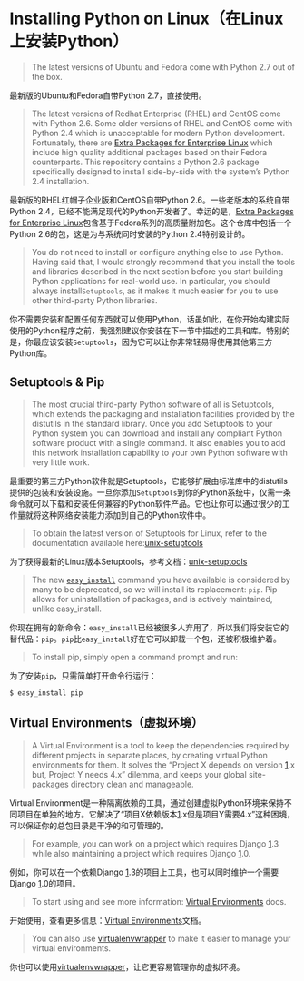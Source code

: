 # Installing Python on Linux（在Linux上安装Python）

> The latest versions of Ubuntu and Fedora come with Python 2.7 out of the box.

最新版的Ubuntu和Fedora自带Python 2.7，直接使用。

> The latest versions of Redhat Enterprise (RHEL) and CentOS come with Python 2.6. Some older versions of RHEL and CentOS come with Python 2.4 which is unacceptable for modern Python development. Fortunately, there are [Extra Packages for Enterprise Linux](http://fedoraproject.org/wiki/EPEL) which include high quality additional packages based on their Fedora counterparts. This repository contains a Python 2.6 package specifically designed to install side-by-side with the system’s Python 2.4 installation.

最新版的RHEL红帽子企业版和CentOS自带Python 2.6。一些老版本的系统自带Python 2.4，已经不能满足现代的Python开发者了。幸运的是，[Extra Packages for Enterprise Linux](http://fedoraproject.org/wiki/EPEL)包含基于Fedora系列的高质量附加包。这个仓库中包括一个Python 2.6的包，这是为与系统同时安装的Python 2.4特别设计的。

> You do not need to install or configure anything else to use Python. Having said that, I would strongly recommend that you install the tools and libraries described in the next section before you start building Python applications for real-world use. In particular, you should always install`Setuptools`, as it makes it much easier for you to use other third-party Python libraries.

你不需要安装和配置任何东西就可以使用Python，话虽如此，在你开始构建实际使用的Python程序之前，我强烈建议你安装在下一节中描述的工具和库。特别的是，你最应该安装`Setuptools`，因为它可以让你非常轻易得使用其他第三方Python库。

## Setuptools & Pip

> The most crucial third-party Python software of all is Setuptools, which extends the packaging and installation facilities provided by the distutils in the standard library. Once you add Setuptools to your Python system you can download and install any compliant Python software product with a single command. It also enables you to add this network installation capability to your own Python software with very little work.

最重要的第三方Python软件就是Setuptools，它能够扩展由标准库中的distutils提供的包装和安装设施。一旦你添加`Setuptools`到你的Python系统中，仅需一条命令就可以下载和安装任何兼容的Python软件产品。它也让你可以通过很少的工作量就将这种网络安装能力添加到自己的Python软件中。

> To obtain the latest version of Setuptools for Linux, refer to the documentation available here:[unix-setuptools](https://pypi.python.org/pypi/setuptools#unix-wget)

为了获得最新的Linux版本Setuptools，参考文档：[unix-setuptools](https://pypi.python.org/pypi/setuptools#unix-wget)

> The new [`easy_install`](https://pypi.python.org/pypi/setuptools#unix-wget) command you have available is considered by many to be deprecated, so we will install its replacement: `pip`. Pip allows for uninstallation of packages, and is actively maintained, unlike easy_install.

你现在拥有的新命令：`easy_install`已经被很多人弃用了，所以我们将安装它的替代品：`pip`。`pip`比`easy_install`好在它可以卸载一个包，还被积极维护着。

> To install pip, simply open a command prompt and run:

为了安装`pip`，只需简单打开命令行运行：
    
    $ easy_install pip
    

## Virtual Environments（虚拟环境）

> A Virtual Environment is a tool to keep the dependencies required by different projects in separate places, by creating virtual Python environments for them. It solves the “Project X depends on version [1](http://jimmylv.gitbooks.io/python-guide-zh/content/GLOSSARY.html#1).x but, Project Y needs 4.x” dilemma, and keeps your global site-packages directory clean and manageable.

Virtual Environment是一种隔离依赖的工具，通过创建虚拟Python环境来保持不同项目在单独的地方。它解决了“项目X依赖版本[1](http://jimmylv.gitbooks.io/python-guide-zh/content/GLOSSARY.html#1).x但是项目Y需要4.x”这种困境，可以保证你的总包目录是干净的和可管理的。

> For example, you can work on a project which requires Django [1](http://jimmylv.gitbooks.io/python-guide-zh/content/GLOSSARY.html#1).3 while also maintaining a project which requires Django [1](http://jimmylv.gitbooks.io/python-guide-zh/content/GLOSSARY.html#1).0.

例如，你可以在一个依赖Django [1](http://jimmylv.gitbooks.io/python-guide-zh/content/GLOSSARY.html#1).3的项目上工具，也可以同时维护一个需要Django [1](http://jimmylv.gitbooks.io/python-guide-zh/content/GLOSSARY.html#1).0的项目。

> To start using and see more information: [Virtual Environments](http://github.com/kennethreitz/python-guide/blob/master/docs/dev/virtualenvs.rst) docs.

开始使用，查看更多信息：[Virtual Environments](http://github.com/kennethreitz/python-guide/blob/master/docs/dev/virtualenvs.rst)文档。

> You can also use [virtualenvwrapper](http://docs.python-guide.org/en/latest/dev/virtualenvs/#virtualenvwrapper-ref) to make it easier to manage your virtual environments.

你也可以使用[virtualenvwrapper](http://docs.python-guide.org/en/latest/dev/virtualenvs/#virtualenvwrapper-ref)，让它更容易管理你的虚拟环境。
